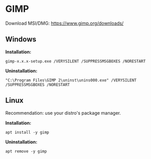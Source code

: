 # GIMP
Download MSI/DMG: https://www.gimp.org/downloads/

## Windows

**Installation:**
```
gimp-x.x.x-setup.exe /VERYSILENT /SUPPRESSMSGBOXES /NORESTART
```

**Uninstallation:**
```
"C:\Program Files\GIMP 2\uninst\unins000.exe" /VERYSILENT /SUPPRESSMSGBOXES /NORESTART
```

## Linux
Recommendation: use your distro's package manager.

**Installation:**
```
apt install -y gimp
```

**Uninstallation:**
```
apt remove -y gimp
```
